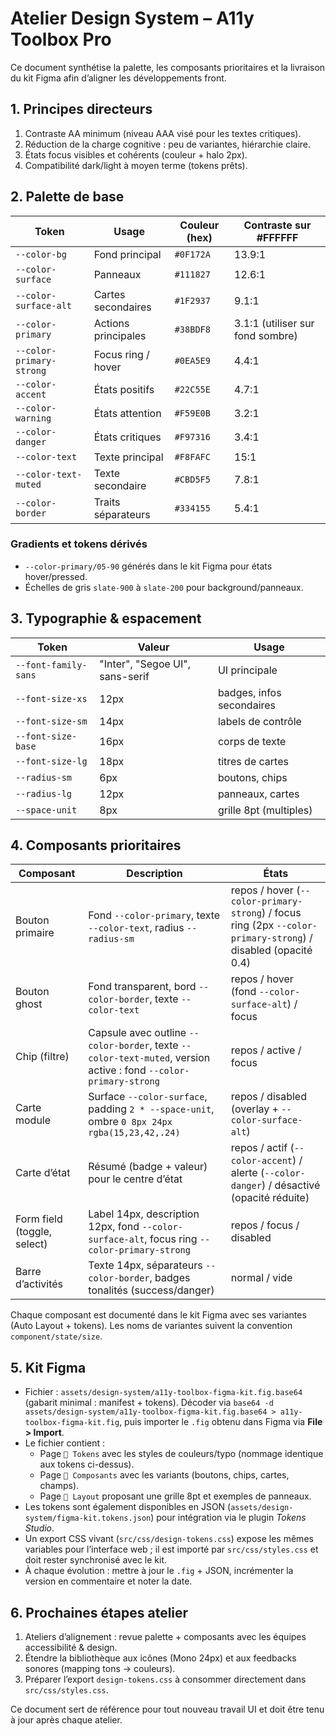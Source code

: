 # Atelier Design System – A11y Toolbox Pro

Ce document synthétise la palette, les composants prioritaires et la livraison du kit Figma afin d’aligner les développements front.

## 1. Principes directeurs

1. Contraste AA minimum (niveau AAA visé pour les textes critiques).
2. Réduction de la charge cognitive : peu de variantes, hiérarchie claire.
3. États focus visibles et cohérents (couleur + halo 2px).
4. Compatibilité dark/light à moyen terme (tokens prêts).

## 2. Palette de base

| Token | Usage | Couleur (hex) | Contraste sur #FFFFFF |
| --- | --- | --- | --- |
| `--color-bg` | Fond principal | `#0F172A` | 13.9:1 |
| `--color-surface` | Panneaux | `#111827` | 12.6:1 |
| `--color-surface-alt` | Cartes secondaires | `#1F2937` | 9.1:1 |
| `--color-primary` | Actions principales | `#38BDF8` | 3.1:1 (utiliser sur fond sombre) |
| `--color-primary-strong` | Focus ring / hover | `#0EA5E9` | 4.4:1 |
| `--color-accent` | États positifs | `#22C55E` | 4.7:1 |
| `--color-warning` | États attention | `#F59E0B` | 3.2:1 |
| `--color-danger` | États critiques | `#F97316` | 3.4:1 |
| `--color-text` | Texte principal | `#F8FAFC` | 15:1 |
| `--color-text-muted` | Texte secondaire | `#CBD5F5` | 7.8:1 |
| `--color-border` | Traits séparateurs | `#334155` | 5.4:1 |

### Gradients et tokens dérivés

- `--color-primary/05-90` générés dans le kit Figma pour états hover/pressed.
- Échelles de gris `slate-900` à `slate-200` pour background/panneaux.

## 3. Typographie & espacement

| Token | Valeur | Usage |
| --- | --- | --- |
| `--font-family-sans` | "Inter", "Segoe UI", sans-serif | UI principale |
| `--font-size-xs` | 12px | badges, infos secondaires |
| `--font-size-sm` | 14px | labels de contrôle |
| `--font-size-base` | 16px | corps de texte |
| `--font-size-lg` | 18px | titres de cartes |
| `--radius-sm` | 6px | boutons, chips |
| `--radius-lg` | 12px | panneaux, cartes |
| `--space-unit` | 8px | grille 8pt (multiples) |

## 4. Composants prioritaires

| Composant | Description | États |
| --- | --- | --- |
| Bouton primaire | Fond `--color-primary`, texte `--color-text`, radius `--radius-sm` | repos / hover (`--color-primary-strong`) / focus ring (2px `--color-primary-strong`) / disabled (opacité 0.4) |
| Bouton ghost | Fond transparent, bord `--color-border`, texte `--color-text` | repos / hover (fond `--color-surface-alt`) / focus |
| Chip (filtre) | Capsule avec outline `--color-border`, texte `--color-text-muted`, version active : fond `--color-primary-strong` | repos / active / focus |
| Carte module | Surface `--color-surface`, padding `2 * --space-unit`, ombre `0 8px 24px rgba(15,23,42,.24)` | repos / disabled (overlay + `--color-surface-alt`) |
| Carte d’état | Résumé (badge + valeur) pour le centre d’état | repos / actif (`--color-accent`) / alerte (`--color-danger`) / désactivé (opacité réduite) |
| Form field (toggle, select) | Label 14px, description 12px, fond `--color-surface-alt`, focus ring `--color-primary-strong` | repos / focus / disabled |
| Barre d’activités | Texte 14px, séparateurs `--color-border`, badges tonalités (success/danger) | normal / vide |

Chaque composant est documenté dans le kit Figma avec ses variantes (Auto Layout + tokens). Les noms de variantes suivent la convention `component/state/size`.

## 5. Kit Figma

- Fichier : `assets/design-system/a11y-toolbox-figma-kit.fig.base64` (gabarit minimal : manifest + tokens). Décoder via `base64 -d assets/design-system/a11y-toolbox-figma-kit.fig.base64 > a11y-toolbox-figma-kit.fig`, puis importer le `.fig` obtenu dans Figma via **File > Import**.
- Le fichier contient :
  - Page `🎨 Tokens` avec les styles de couleurs/typo (nommage identique aux tokens ci-dessus).
  - Page `🧱 Composants` avec les variants (boutons, chips, cartes, champs).
  - Page `📐 Layout` proposant une grille 8pt et exemples de panneaux.
- Les tokens sont également disponibles en JSON (`assets/design-system/figma-kit.tokens.json`) pour intégration via le plugin *Tokens Studio*.
- Un export CSS vivant (`src/css/design-tokens.css`) expose les mêmes variables pour l’interface web ; il est importé par `src/css/styles.css` et doit rester synchronisé avec le kit.
- À chaque évolution : mettre à jour le `.fig` + JSON, incrémenter la version en commentaire et noter la date.

## 6. Prochaines étapes atelier

1. Ateliers d’alignement : revue palette + composants avec les équipes accessibilité & design.
2. Étendre la bibliothèque aux icônes (Mono 24px) et aux feedbacks sonores (mapping tons → couleurs).
3. Préparer l’export `design-tokens.css` à consommer directement dans `src/css/styles.css`.

Ce document sert de référence pour tout nouveau travail UI et doit être tenu à jour après chaque atelier.
